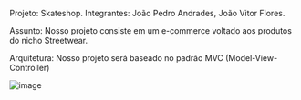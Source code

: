 Projeto: Skateshop.
Integrantes: João Pedro Andrades, João Vitor Flores.

Assunto: Nosso projeto consiste em um e-commerce voltado aos produtos do nicho Streetwear.

Arquitetura: Nosso projeto será baseado no padrão MVC (Model-View-Controller)


![image](https://user-images.githubusercontent.com/30672457/159143015-5ad8a9e1-7a07-4996-8aab-7e26ddf3b966.png)
